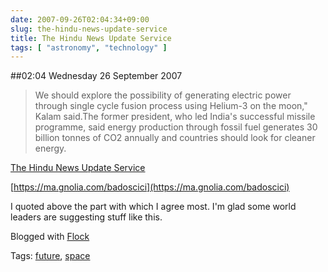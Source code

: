 ```yaml
---
date: 2007-09-26T02:04:34+09:00
slug: the-hindu-news-update-service
title: The Hindu News Update Service
tags: [ "astronomy", "technology" ]
---
```


##02:04 Wednesday 26 September 2007

> We should explore the possibility of generating electric power through single cycle fusion process using Helium-3 on the moon," Kalam said.The former president, who led India's successful missile programme, said energy production through fossil fuel generates 30 billion tonnes of CO2 annually and countries should look for cleaner energy.

[The Hindu News Update Service](https://www.hindu.com/thehindu/holnus/001200709251342.htm)


[https://ma.gnolia.com/badoscici](https://ma.gnolia.com/badoscici)

I quoted above the part with which I agree most. I'm glad some world leaders are suggesting stuff like this.

Blogged with [Flock](https://www.flock.com/blogged-with-flock)

Tags: [future](https://technorati.com/tag/future), [space](https://technorati.com/tag/space)
